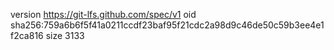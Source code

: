 version https://git-lfs.github.com/spec/v1
oid sha256:759a6b6f5f41a0211ccdf23baf95f21cdc2a98d9c46de50c59b3ee4e1f2ca816
size 3133
